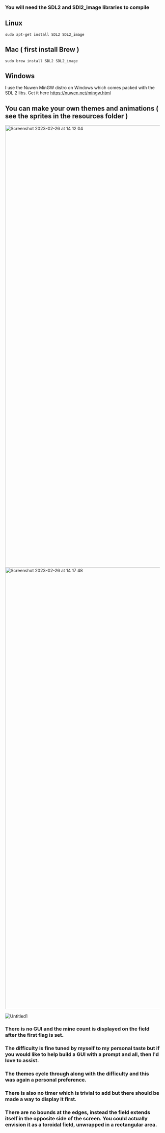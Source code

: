 ### You will need the SDL2 and SDl2_image libraries to compile
## Linux
```sudo apt-get install SDL2 SDL2_image```
## Mac ( first install Brew ) 
```sudo brew install SDL2 SDL2_image```
## Windows
I use the Nuwen MinGW distro on Windows which comes packed with the SDL 2 libs. Get it here https://nuwen.net/mingw.html

## You can make your own themes and animations ( see the sprites in the resources folder )

<img width="1440" alt="Screenshot 2023-02-26 at 14 12 04" src="https://user-images.githubusercontent.com/70338038/221413130-16bbb62b-def9-4824-ac81-950c560ab305.png">
<img width="1440" alt="Screenshot 2023-02-26 at 14 17 48" src="https://user-images.githubusercontent.com/70338038/221413141-74ec12b1-1d4a-4e4c-aa1e-e1f23db346f2.png">

![Untitled1](https://user-images.githubusercontent.com/70338038/221413155-f9cedb3e-f064-4009-885a-2eb9046c94fb.gif)


### There is no GUI and the mine count is displayed on the field after the first flag is set. 
### The difficulty is fine tuned by myself to my personal taste but if you would like to help build a GUI with a prompt and all, then I'd love to assist.
### The themes cycle through along with the difficulty and this was again a personal preference.
### There is also no timer which is trivial to add but there should be made a way to display it first.
### There are no bounds at the edges, instead the field extends itself in the opposite side of the screen. You could actually envision it as a toroidal field, unwrapped in a rectangular area.
